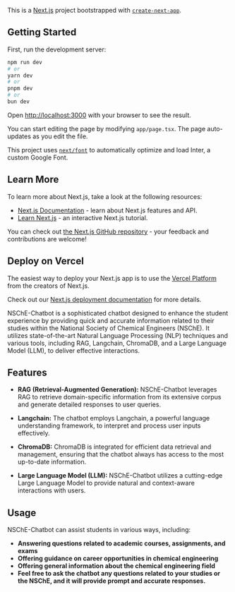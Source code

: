 This is a [Next.js](https://nextjs.org/) project bootstrapped with [`create-next-app`](https://github.com/vercel/next.js/tree/canary/packages/create-next-app).

## Getting Started

First, run the development server:

```bash
npm run dev
# or
yarn dev
# or
pnpm dev
# or
bun dev
```

Open [http://localhost:3000](http://localhost:3000) with your browser to see the result.

You can start editing the page by modifying `app/page.tsx`. The page auto-updates as you edit the file.

This project uses [`next/font`](https://nextjs.org/docs/basic-features/font-optimization) to automatically optimize and load Inter, a custom Google Font.

## Learn More

To learn more about Next.js, take a look at the following resources:

- [Next.js Documentation](https://nextjs.org/docs) - learn about Next.js features and API.
- [Learn Next.js](https://nextjs.org/learn) - an interactive Next.js tutorial.

You can check out [the Next.js GitHub repository](https://github.com/vercel/next.js/) - your feedback and contributions are welcome!

## Deploy on Vercel

The easiest way to deploy your Next.js app is to use the [Vercel Platform](https://vercel.com/new?utm_medium=default-template&filter=next.js&utm_source=create-next-app&utm_campaign=create-next-app-readme) from the creators of Next.js.

Check out our [Next.js deployment documentation](https://nextjs.org/docs/deployment) for more details.

NSChE-Chatbot is a sophisticated chatbot designed to enhance the student experience by providing quick and accurate information related to their studies within the National Society of Chemical Engineers (NSChE). It utilizes state-of-the-art Natural Language Processing (NLP) techniques and various tools, including RAG, Langchain, ChromaDB, and a Large Language Model (LLM), to deliver effective interactions.

## Features

- **RAG (Retrieval-Augmented Generation):** NSChE-Chatbot leverages RAG to retrieve domain-specific information from its extensive corpus and generate detailed responses to user queries.

- **Langchain:** The chatbot employs Langchain, a powerful language understanding framework, to interpret and process user inputs effectively.

- **ChromaDB:** ChromaDB is integrated for efficient data retrieval and management, ensuring that the chatbot always has access to the most up-to-date information.

- **Large Language Model (LLM):** NSChE-Chatbot utilizes a cutting-edge Large Language Model to provide natural and context-aware interactions with users.

## Usage
NSChE-Chatbot can assist students in various ways, including:

- **Answering questions related to academic courses, assignments, and exams**
- **Offering guidance on career opportunities in chemical engineering**
- **Offering general information about the chemical engineering field**
- **Feel free to ask the chatbot any questions related to your studies or the NSChE, and it will provide prompt and accurate responses.**